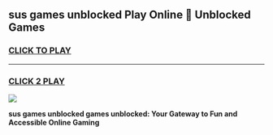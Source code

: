 
## sus games unblocked Play Online 👋 Unblocked Games
<h3>
<a href="https://premium.freeplayer.one?title=sus_games_unblocked&ref=19F">CLICK TO PLAY</a></h3>
<hr>

<h3>
<a href="https://premium.freeplayer.one?title=sus_games_unblocked&ref=19F">CLICK 2 PLAY</a>
  
</h3>

<a href="https://premium.freeplayer.one?title=sus_games_unblocked&ref=19F"><img src="https://clearcache.store/games.png"></a>


**sus games unblocked games unblocked: Your Gateway to Fun and Accessible Online Gaming**
